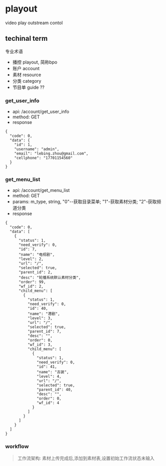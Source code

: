 # playout
video play outstream contol

## techinal term
专业术语

* 播控 playout, 简称bpo
* 账户 account
* 素材 resource
* 分类 category
* 节目单 guide ??

### get_user_info
* api: /account/get_user_info
* method: GET
* response
```
{
  "code": 0,
  "data": {
    "id": 1,
    "username": "admin",
    "email": "lebing.zhou@gmail.com",
    "cellphone": "17701154560"
  }
}
```

### get_menu_list

* api: /account/get_menu_list
* method: GET
* params: m_type, string, "0"--获取目录菜单; "1"-获取素材分类; "2"-获取频道分类
* response

```
{
  "code": 0,
  "data": [
    {
      "status": 1,
      "need_verify": 0,
      "id": 7,
      "name": "电视剧",
      "level": 2,
      "url": "/",
      "selected": true,
      "parent_id": 2,
      "desc": "轮播系统默认素材分类",
      "order": 99,
      "wf_id": 2,
      "child_menu": [
        {
          "status": 1,
          "need_verify": 0,
          "id": 40,
          "name": "港剧",
          "level": 3,
          "url": "/",
          "selected": true,
          "parent_id": 7,
          "desc": "",
          "order": 0,
          "wf_id": 3,
          "child_menu": [
            {
              "status": 1,
              "need_verify": 0,
              "id": 41,
              "name": "古装",
              "level": 4,
              "url": "/",
              "selected": true,
              "parent_id": 40,
              "desc": "",
              "order": 0,
              "wf_id": 4
            }
          ]
        }
      ]
    }
  ]
}
```

### workflow

> 工作流架构: 素材上传完成后,添加到素材表,设置初始工作流状态未输入

